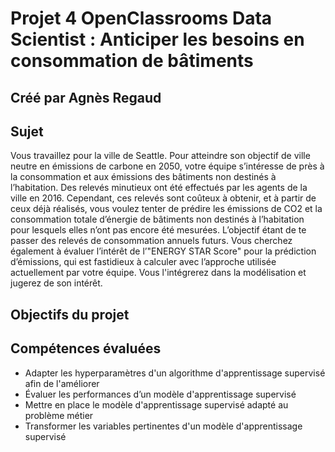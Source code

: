 # Projet 4 OpenClassrooms Data Scientist : Anticiper les besoins en consommation de bâtiments
## Créé par Agnès Regaud
## Sujet
Vous travaillez pour la ville de Seattle. Pour atteindre son objectif de ville neutre en émissions de carbone en 2050, votre équipe s’intéresse de près à la consommation et aux émissions des bâtiments non destinés à l’habitation.
Des relevés minutieux ont été effectués par les agents de la ville en 2016. Cependant, ces relevés sont coûteux à obtenir, et à partir de ceux déjà réalisés, vous voulez tenter de prédire les émissions de CO2 et la consommation totale d’énergie de bâtiments non destinés à l’habitation pour lesquels elles n’ont pas encore été mesurées. L’objectif étant de te passer des relevés de consommation annuels futurs.
Vous cherchez également à évaluer l’intérêt de l’"ENERGY STAR Score" pour la prédiction d’émissions, qui est fastidieux à calculer avec l’approche utilisée actuellement par votre équipe. Vous l'intégrerez dans la modélisation et jugerez de son intérêt.
## Objectifs du projet
## Compétences évaluées
- Adapter les hyperparamètres d'un algorithme d'apprentissage supervisé afin de l'améliorer
- Évaluer les performances d’un modèle d'apprentissage supervisé
- Mettre en place le modèle d'apprentissage supervisé adapté au problème métier
- Transformer les variables pertinentes d'un modèle d'apprentissage supervisé
